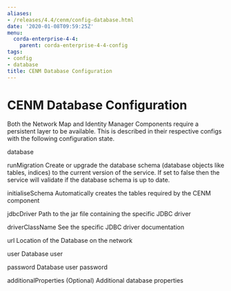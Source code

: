 ```yaml
---
aliases:
- /releases/4.4/cenm/config-database.html
date: '2020-01-08T09:59:25Z'
menu:
  corda-enterprise-4-4:
    parent: corda-enterprise-4-4-config
tags:
- config
- database
title: CENM Database Configuration
---
```



# CENM Database Configuration

Both the Network Map and Identity Manager Components require a persistent layer to be available. This is described in
            their respective configs with the following configuration state.



database


runMigration
Create or upgrade the database schema (database objects like tables, indices)
                                    to the current version of the service. If set to false then the service will validate
                                    if the database schema is up to date.


initialiseSchema
Automatically creates the tables required by the CENM component


jdbcDriver
Path to the jar file containing the specific JDBC driver


driverClassName
See the specific JDBC driver documentation


url
Location of the Database on the network


user
Database user


password
Database user password


additionalProperties
(Optional) Additional database properties



